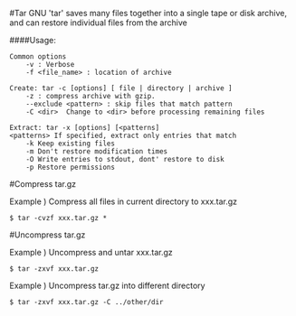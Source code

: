 #Tar
GNU 'tar' saves many files together into a single tape or disk archive, and can restore individual files from the archive


####Usage:

```
Common options
	-v : Verbose 
	-f <file_name> : location of archive

Create: tar -c [options] [ file | directory | archive ]
	-z : compress archive with gzip.
	--exclude <pattern> : skip files that match pattern
	-C <dir>  Change to <dir> before processing remaining files
	
Extract: tar -x [options] [<patterns]
<patterns> If specified, extract only entries that match
	-k Keep existing files
	-m Don't restore modification times
	-O Write entries to stdout, dont' restore to disk
	-p Restore permissions
```

#Compress tar.gz

Example ) Compress all files in current directory to xxx.tar.gz

```
$ tar -cvzf xxx.tar.gz *
```
#Uncompress tar.gz

Example ) Uncompress and untar xxx.tar.gz

```
$ tar -zxvf xxx.tar.gz
```
Example ) Uncompress tar.gz into different directory

```
$ tar -zxvf xxx.tar.gz -C ../other/dir
```